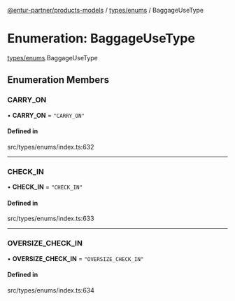 [@entur-partner/products-models](../README.md) / [types/enums](../modules/types_enums.md) / BaggageUseType

# Enumeration: BaggageUseType

[types/enums](../modules/types_enums.md).BaggageUseType

## Enumeration Members

### CARRY\_ON

• **CARRY\_ON** = ``"CARRY_ON"``

#### Defined in

src/types/enums/index.ts:632

___

### CHECK\_IN

• **CHECK\_IN** = ``"CHECK_IN"``

#### Defined in

src/types/enums/index.ts:633

___

### OVERSIZE\_CHECK\_IN

• **OVERSIZE\_CHECK\_IN** = ``"OVERSIZE_CHECK_IN"``

#### Defined in

src/types/enums/index.ts:634
